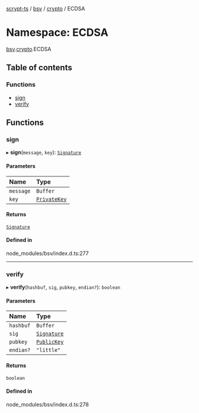 [scrypt-ts](../README.md) / [bsv](bsv.md) / [crypto](bsv.crypto.md) / ECDSA

# Namespace: ECDSA

[bsv](bsv.md).[crypto](bsv.crypto.md).ECDSA

## Table of contents

### Functions

- [sign](bsv.crypto.ECDSA.md#sign)
- [verify](bsv.crypto.ECDSA.md#verify)

## Functions

### sign

▸ **sign**(`message`, `key`): [`Signature`](../classes/bsv.crypto.Signature.md)

#### Parameters

| Name | Type |
| :------ | :------ |
| `message` | `Buffer` |
| `key` | [`PrivateKey`](../classes/bsv.PrivateKey.md) |

#### Returns

[`Signature`](../classes/bsv.crypto.Signature.md)

#### Defined in

node_modules/bsv/index.d.ts:277

___

### verify

▸ **verify**(`hashbuf`, `sig`, `pubkey`, `endian?`): `boolean`

#### Parameters

| Name | Type |
| :------ | :------ |
| `hashbuf` | `Buffer` |
| `sig` | [`Signature`](../classes/bsv.crypto.Signature.md) |
| `pubkey` | [`PublicKey`](../classes/bsv.PublicKey.md) |
| `endian?` | ``"little"`` |

#### Returns

`boolean`

#### Defined in

node_modules/bsv/index.d.ts:278

